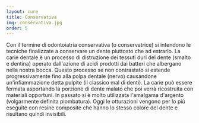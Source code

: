 ```yaml
---
layout: cure
title: Conservativa
img: conservativa.jpg
order: 5
---
```

Con il termine di odontoiatria conservativa (o conservatrice) si intendono le tecniche finalizzate a conservare un dente piuttosto che ad estrarlo. La carie dentale è un processo di distruzione dei tessuti duri del dente (smalto e dentina) operato dall'azione di acidi prodotti dai batteri che albergano nella nostra bocca. Questo processo se non contrastato si estende progressivamente fino alla polpa dentale (nervo) causandone un'infiammazione detta pulpite (il classico mal di denti). La carie può essere fermata asportando la porzione di dente malato che poi verrà ricostruita con materiali opportuni. In passato si è molto utilizzata l'amalgama d'argento (volgarmente definita piombatura). Oggi le otturazioni vengono per lo più eseguite con resine composite che hanno lo stesso colore del dente e risultano quindi invisibili.
